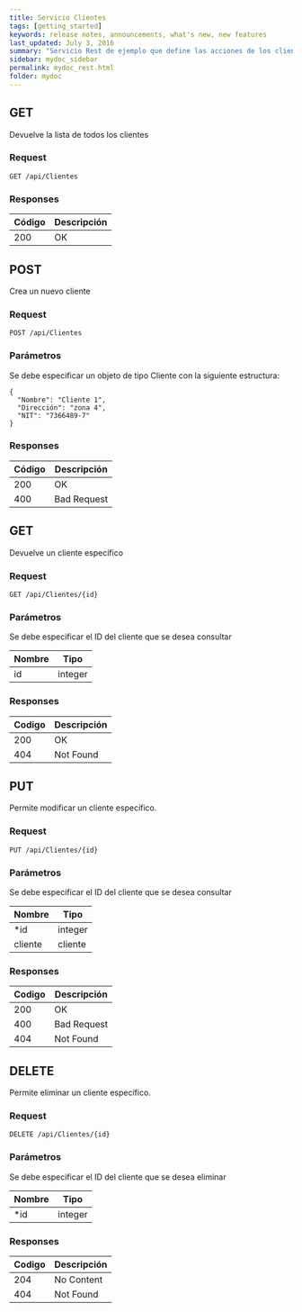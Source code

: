 ```yaml
---
title: Servicio Clientes
tags: [getting_started]
keywords: release notes, announcements, what's new, new features
last_updated: July 3, 2016
summary: "Servicio Rest de ejemplo que define las acciones de los clientes."
sidebar: mydoc_sidebar
permalink: mydoc_rest.html
folder: mydoc
---
```


## GET

Devuelve la lista de todos los clientes

### Request

```yamll
GET /api/Clientes
```

### Responses

| Código | Descripción |
| --------| ----------- |
| 200 | OK |

## POST
Crea un nuevo cliente

### Request
```yamll
POST /api/Clientes
```

### Parámetros
Se debe especificar un objeto de tipo Cliente con la siguiente estructura:
```yamll
{
  "Nombre": "Cliente 1",
  "Dirección": "zona 4",
  "NIT": "7366489-7"
}
```

### Responses

| Código | Descripción |
| --------| ----------- |
| 200 | OK |
| 400 | Bad Request |

## GET
Devuelve un cliente específico

### Request
```yamll
GET /api/Clientes/{id}
```

### Parámetros
Se debe especificar el ID del cliente que se desea consultar

| Nombre | Tipo |
|-------- | ------ |
| id | integer |

### Responses
Codigo | Descripción | 
-- | --
200| OK | 
404| Not Found |

## PUT
Permite modificar un cliente específico.

### Request
```yamll
PUT /api/Clientes/{id}
```

### Parámetros
Se debe especificar el ID del cliente que se desea consultar

Nombre | Tipo | 
-- | --
*id| integer | 
cliente| cliente

### Responses
Codigo | Descripción | 
-- | --
200| OK | 
400| Bad Request |
404| Not Found |

## DELETE
Permite eliminar un cliente específico.

### Request
```yamll
DELETE /api/Clientes/{id}
```

### Parámetros
Se debe especificar el ID del cliente que se desea eliminar

Nombre | Tipo | 
-- | --
*id| integer | 

### Responses
Codigo | Descripción | 
-- | --
204| No Content | 
404| Not Found |
